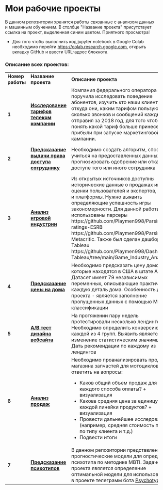 # Мои рабочие проекты

В данном репозитории хранятся работы связанные с анализом данных и машинным обучением. В столбце "Название проекта" присутствует ссылка на проект, выделенная синим цветом. Приятного просмотра!

+ Для того чтобы выполнить код jupyter notebook в Google Colab необходимо перейти https://colab.research.google.com, открыть вкладку GitHub и ввести URL-адрес блокнота.


### Описание всех проектов:

<table>
<tr>
<td><b>Номер работы</b></td>
<td><b>Название проекта</b></td>
<td><b>Описание проекта</b></td>
<td><b>Используемые технологии</b></td>
<tr>
<td><b>1</b></td>
<td><a href="https://github.com/Playmen998/Data_Analysis/blob/master/Analysis_Telecom_Tariff.ipynb" target="_blank"><b>Исследование тарифов телеком компании</b></a></td>
<td>Компания федерального оператора связи поручила исследовать поведение абонентов, изучить кто наши клиенты, откуда они, каким тарифом пользуются, сколько звонков и сообщений каждый отправил за 2018 год, для того чтобы понять какой тариф больше принесет прибыли при запуске маркетинговой кампании. </td>
<td><b>pandas</b>, <b>matplotlib</b>, <b>numpy</b>,
<b>API Yandex.Геокодер</b>, <b>folium</b>, <b>requests</b>, <b>pymorphy2</b>, <b>scipy</b>, <b>pylab</b>, <b>statsmodels</b></td>
<tr>
<td><b>2</b></td>
<td><a href="https://github.com/Playmen998/Data_Analysis/blob/master/Employee_Access_Challenge.ipynb" target="_blank"><b>Предсказание выдачи права доступа сотруднику</b></a></td>
<td>Необходимо создать алгоритм, способный учиться на предоставленных данных,  прогнозировать одобрение или отказ в доступе того или иного сотрудника</td>
<td> <b>CatBoost</b>, <b>CatBoostClassifier</b>,
<b>sklearn</b>, <b>phik</b>, <b>Grid_search</b>, <b>pandas</b>, <b>numpy</b>,</td>
<tr>
<tr>
<td><b>3</b></td>
<td><a href="https://github.com/Playmen998/Data_Analysis/blob/master/Game_Industry_Analysis.ipynb" target="_blank"><b>Анализ игровой индустрии</b></a></td>
<td> Из открытых источников доступны исторические данные о продажах игр, оценки пользователей и экспертов, жанры и платформы. Нужно выявить определяющие успешность игры закономерности. Для данной работы были использованы парсеры https://github.com/Playmen998/Parsing-ratings-ESRB  https://github.com/Playmen998/Parsing-Metacritic. Также был сделан дашборд Tableau https://github.com/Playmen998/Dashboards-Tableau/tree/main/Game_Industry_Analysis </td>
<td> <b>CatBoost</b>, <b>CatBoostRegressor</b>,
<b>seaborn</b>, <b>shap</b>, <b>matplotlib</b>, <b>pandas</b>, <b>numpy</b>, <b>Parsing Data</b></td>
<tr>

<tr>
<td><b>4</b></td>
<td><a href="https://github.com/Playmen998/Data_Analysis/blob/master/House_Prices.ipynb" target="_blank"><b>Предсказание цены на дома</b></a></td>
<td> Необходимо предсказать цену домов, которые находятся в США в штате Айова. Датасет имеет 79 независимых переменных, описывающие практически каждую деталь дома. Особенность данного проекта - является заполнение пропущенных данных с помощью ML классификации</td>
<td> <b>CatBoost</b>, <b>CatBoostRegressor</b>,
<b>CatBoostClassifier</b>, <b>hyperopt<b>, <b>sklearn</b>, <b>phik</b>, <b>seaborn<b>, <b>matplotlib</b>, <b>pandas</b>, <b>numpy</b>, <b>Parsing Data</b></td>
<tr>

<tr>
<td><b>5</b></td>
<td><a href="https://github.com/Playmen998/Data_Analysis/blob/master/A_B_test_design_website.ipynb" target="_blank"><b>A/B тест дизайна вебсайта</b></a></td>
<td> На протяжении пару недель протестировали несколько лендингов. Необходимо определить конверсию для каждой из 4 групп. Выявить является ли это изменение статистическим значимым. Дать рекомендации по каждому из лендингов </td>
<td> <b>pandas</b>, <b>numpy</b>,
<b>seaborn</b>,<b>matplotlib<b>, <b>scipy<b>, <b>scikit_posthocs<b>
<tr>
<tr>
<td><b>6</b></td>
<td><a href="https://github.com/Playmen998/Data_Analysis/blob/master/Reporting_Sales.ipynb" target="_blank"><b>Анализ продаж</b></a></td>
<td> Необходимо проанализировать продажи магазина запчастей для мотоциклов и ответить на вопросы:
<ul>
  <li>Каков общий объем продаж для каждого способа оплаты? + визуализация</li>
  <li>Какова средняя цена за единицу каждой линейки продуктов? + визуализация</li>
  <li>Провести дальнейшее исследование (например, средняя стоимость покупки по типу клиента и т.д.)</li>
  <li>Подвести итоги</li>
</ul>
</td>
<td> <b>pandas</b>, <b>numpy</b>,
<b>seaborn</b>,<b>matplotlib<b>
<tr>
<tr>
<td><b>7</b></td>
<td><a href="https://github.com/Playmen998/Data_Analysis/tree/master/Psychotype" target="_blank"><b>Предсказание психотипов</b></a></td>
<td> В данном репозитории представлены две прогностические модели для определения психотипа по методике MBTI. Задачей проекта явялется определение оптимальной модели для использования ее в проекте телеграмм бота 
<a href="https://github.com/Playmen998/Psychotype_Bot]Psychotype_Bot">Psychotype_Bot</a>
</td>
<td> <b>Pandas</b>, <b>Numpy</b>,
<b>Seaborn</b>,<b>Matplotlib<b>, <b>Sklearn</b>,<b>Catboost<b>, <b>Hyperopt</b>,<b>Hvplot<b>
<tr>
</table>
<br/><br/>
